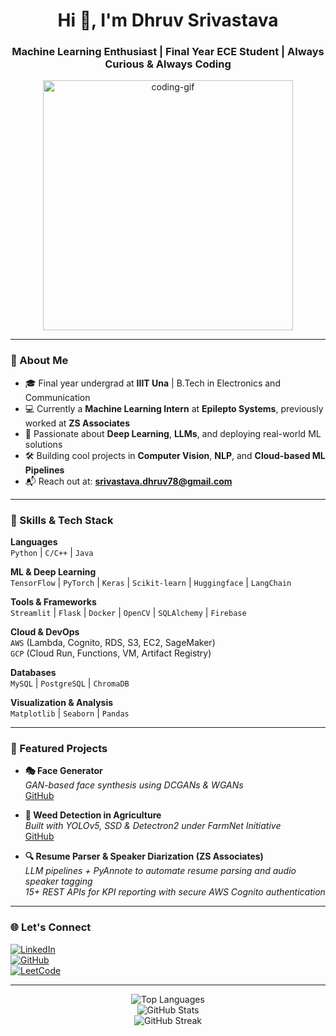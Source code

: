 <h1 align="center">Hi 👋, I'm Dhruv Srivastava</h1>
<h3 align="center">Machine Learning Enthusiast | Final Year ECE Student | Always Curious & Always Coding</h3>

<p align="center">
  <img src="https://media.tenor.com/whgQwNlVvNkAAAAi/xero-code.gif" width="400" alt="coding-gif" />
</p>

---

### 🚀 About Me

- 🎓 Final year undergrad at **IIIT Una** | B.Tech in Electronics and Communication  
- 💻 Currently a **Machine Learning Intern** at **Epilepto Systems**, previously worked at **ZS Associates**  
- 🤖 Passionate about **Deep Learning**, **LLMs**, and deploying real-world ML solutions  
- 🛠️ Building cool projects in **Computer Vision**, **NLP**, and **Cloud-based ML Pipelines**  
- 📬 Reach out at: **srivastava.dhruv78@gmail.com**

---

### 🧠 Skills & Tech Stack

**Languages**  
`Python` | `C/C++` | `Java`

**ML & Deep Learning**  
`TensorFlow` | `PyTorch` | `Keras` | `Scikit-learn` | `Huggingface` | `LangChain`

**Tools & Frameworks**  
`Streamlit` | `Flask` | `Docker` | `OpenCV` | `SQLAlchemy` | `Firebase`

**Cloud & DevOps**  
`AWS` (Lambda, Cognito, RDS, S3, EC2, SageMaker)  
`GCP` (Cloud Run, Functions, VM, Artifact Registry)

**Databases**  
`MySQL` | `PostgreSQL` | `ChromaDB`

**Visualization & Analysis**  
`Matplotlib` | `Seaborn` | `Pandas`

---

### 🧩 Featured Projects

- **🎭 Face Generator**  
  _GAN-based face synthesis using DCGANs & WGANs_  
  [GitHub](https://github.com/Grudgeguy/Facegen)

- **🌾 Weed Detection in Agriculture**  
  _Built with YOLOv5, SSD & Detectron2 under FarmNet Initiative_  
  [GitHub](https://github.com/shubham-jhajhria/IEEE-CIS-AI-ML-Team-Kalki)

- **🔍 Resume Parser & Speaker Diarization (ZS Associates)**  
  _LLM pipelines + PyAnnote to automate resume parsing and audio speaker tagging_  
  _15+ REST APIs for KPI reporting with secure AWS Cognito authentication_

---



### 🌐 Let's Connect

[![LinkedIn](https://img.shields.io/badge/Dhruv_Srivastava-0077B5?style=for-the-badge&logo=linkedin&logoColor=white)](https://www.linkedin.com/in/dhruv-srivastava-dsd/)  
[![GitHub](https://img.shields.io/badge/GitHub-grudgeguy-181717?style=for-the-badge&logo=github)](https://github.com/grudgeguy)  
[![LeetCode](https://img.shields.io/badge/LeetCode-grudgeguy-orange?style=for-the-badge&logo=leetcode)](https://leetcode.com/u/grudgeguy/)

---

<p align="center">
  <img src="https://github-readme-stats.vercel.app/api/top-langs?username=grudgeguy&show_icons=true&locale=en&layout=compact" alt="Top Languages" />
  <br/>
  <img src="https://github-readme-stats.vercel.app/api?username=grudgeguy&show_icons=true&locale=en" alt="GitHub Stats" />
  <br/>
  <img src="https://github-readme-streak-stats.herokuapp.com/?user=grudgeguy&" alt="GitHub Streak" />
</p>
